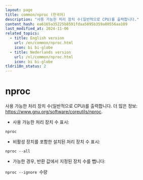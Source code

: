 ```yaml
---
layout: page
title: common/nproc (한국어)
description: "사용 가능한 처리 장치 수(일반적으로 CPU)를 출력합니다."
content_hash: ea6165a35225b8591fdaa5895b359a80556aa109
last_modified_at: 2024-11-06
related_topics:
  - title: English version
    url: /en/common/nproc.html
    icon: bi bi-globe
  - title: Nederlands version
    url: /nl/common/nproc.html
    icon: bi bi-globe
tldri18n_status: 2
---
```

# nproc

사용 가능한 처리 장치 수(일반적으로 CPU)를 출력합니다.
더 많은 정보: <https://www.gnu.org/software/coreutils/nproc>.

- 사용 가능한 처리 장치 수 표시:

`nproc`

- 비활성 장치를 포함한 설치된 처리 장치 수 표시:

`nproc --all`

- 가능한 경우, 반환 값에서 지정된 장치 수를 뺍니다:

`nproc --ignore `<span class="tldr-var badge badge-pill bg-dark-lm bg-white-dm text-white-lm text-dark-dm font-weight-bold">수량</span>
